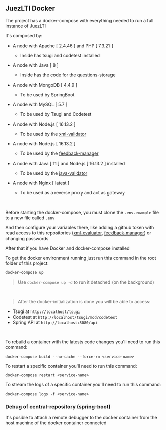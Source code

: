 ## JuezLTI Docker

The project has a docker-compose with everything needed to run a full instance of JuezLTI

It's composed by:

- A node with Apache [ 2.4.46 ] and PHP [ 7.3.21 ]
  - Inside has tsugi and codetest installed

- A node with Java [ 8 ]
  - Inside has the code for the questions-storage

- A node with MongoDB [ 4.4.9 ]
  - To be used by SpringBoot

- A node with MySQL [ 5.7 ]
  - To be used by Tsugi and Codetest

- A node with Node.js [ 16.13.2 ]
  - To be used by the [xml-validator](https://github.com/KA226-COVID/xml-evaluator)

- A node with Node.js [ 16.13.2 ]
  - To be used by the [feedback-manager](https://github.com/KA226-COVID/feedback-manager)

- A node with Java [ 11 ] and Node.js [ 16.13.2 ] installed
  - To be used by the [java-validator](https://github.com/KA226-COVID/java-evaluator)

- A node with Nginx [ latest ]
  - To be used as a reverse proxy and act as gateway

<br>

Before starting the docker-compose, you must clone the `.env.example` file to a new file called `.env`

And then configure your variables there, like adding a github token with read access to this repositories ([xml-evaluator](https://github.com/KA226-COVID/xml-evaluator), [feedback-manager](https://github.com/KA226-COVID/feedback-manager)) or changing passwords

After that if you have Docker and docker-compose installed

To get the docker environment running just run this command in the root folder of this project:

    docker-compose up

> Use `docker-compose up -d` to run it detached (on the background)

<br>

> After the docker-initialization is done you will be able to access:

- Tsugi at `http://localhost/tsugi`
- Codetest at `http://localhost/tsugi/mod/codetest`
- Spring API at `http://localhost:8080/api`

<br>

To rebuild a container with the latests code changes you'll need to run this command:

    docker-compose build --no-cache --force-rm <service-name>

To restart a specific container you'll need to run this command:

    docker-compose restart <service-name>

To stream the logs of a specific container you'll need to run this command:

    docker-compose logs -f <service-name>

### Debug of central-repository (spring-boot)

It's posible to attach a remote debugger to the docker container from the host machine of the docker container connected
